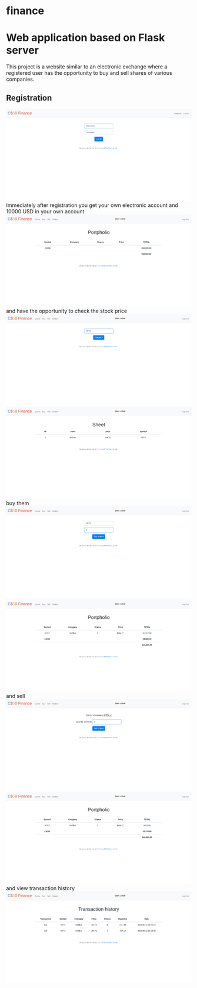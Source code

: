 # finance
# Web application based on Flask server

This project is a website similar to an electronic exchange where a registered user has the opportunity to buy and sell shares of various companies.
## Registration
![Screenshot of registration form](/static/screenshot/registration.png)
Immediately after registration you get your own electronic account and 10000 USD in your own account
![Screenshot of portpholio sheet](/static/screenshot/portpholio.png)
and have the opportunity to check the stock price
![Screenshot of quote form](/static/screenshot/quote.png)
![Screenshot of quote sheet](/static/screenshot/sheet.png)
buy them
![Screenshot of buy form](/static/screenshot/buy.png)
![Screenshot of buy form](/static/screenshot/portpholio1.png)
and sell
![Screenshot of sell form](/static/screenshot/sell.png)
![Screenshot of buy form](/static/screenshot/portpholio2.png)
and view transaction history
![Screenshot of history](/static/screenshot/history.png)
